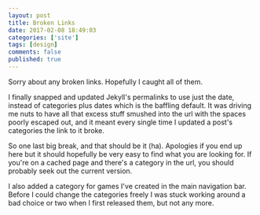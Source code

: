 ```yaml
---
layout: post
title: Broken Links
date: 2017-02-08 18:49:03
categories: ['site']
tags: [design]
comments: false
published: true
---
```


Sorry about any broken links. Hopefully I caught all of them.

I finally snapped and updated Jekyll's permalinks to use just the date, instead of categories plus dates which is the baffling default. It was driving me nuts to have all that excess stuff smushed into the url with the spaces poorly escaped out, and it meant every single time I updated a post's categories the link to it broke.

So one last big break, and that should be it (ha). Apologies if you end up here but it should hopefully be very easy to find what you are looking for. <!--more--> If you're on a cached page and there's a category in the url, you should probably seek out the current version.

I also added a category for games I've created in the main navigation bar. Before I could change the categories freely I was stuck working around a bad choice or two when I first released them, but not any more.
